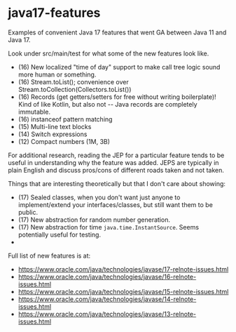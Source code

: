 # java17-features
Examples of convenient Java 17 features that went GA between Java 11 and Java 17.

Look under src/main/test for what some of the new features look like.
* (16) New localized "time of day" support to make call tree logic sound more human or something.
* (16) Stream.toList(); convenience over Stream.toCollection(Collectors.toList())
* (16) Records (get getters/setters for free without writing boilerplate)! Kind of like Kotlin, but also not -- Java records are completely immutable.
* (16) instanceof pattern matching
* (15) Multi-line text blocks
* (14) Switch expressions
* (12) Compact numbers (1M, 3B)

For additional research, reading the JEP for a particular feature tends to be useful in understanding why the feature was added. 
JEPS are typically in plain English and discuss pros/cons of different roads taken and not taken.

Things that are interesting theoretically but that I don't care about showing:
* (17) Sealed classes, when you don't want just anyone to implement/extend your interfaces/classes, but still want them to be public.
* (17) New abstraction for random number generation.
* (17) New abstraction for time `java.time.InstantSource`. Seems potentially useful for testing.
* 

Full list of new features is at:
* https://www.oracle.com/java/technologies/javase/17-relnote-issues.html
* https://www.oracle.com/java/technologies/javase/16-relnote-issues.html
* https://www.oracle.com/java/technologies/javase/15-relnote-issues.html
* https://www.oracle.com/java/technologies/javase/14-relnote-issues.html
* https://www.oracle.com/java/technologies/javase/13-relnote-issues.html
